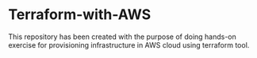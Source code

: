 # Terraform-with-AWS

This repository has been created with the purpose of doing hands-on exercise for provisioning infrastructure in AWS cloud using terraform tool.
